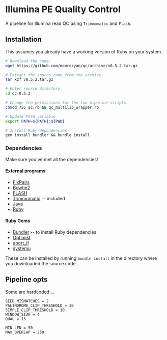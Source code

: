 # Illumina PE Quality Control

A pipeline for Illumina read QC using `Trimmomatic` and `Flash`.

## Installation

This assumes you already have a working version of Ruby on your system.


```bash
# Download the code.
wget https://github.com/mooreryan/qc/archive/v0.5.2.tar.gz

# Extract the source code from the archive.
tar xzf v0.5.2.tar.gz

# Enter source directory
cd qc-0.5.2

# Change the permissions for the two pipeline scripts.
chmod 755 qc.rb && qc_multilib_wrapper.rb

# Update PATH variable
export PATH=${PATH}:${PWD}

# Install Ruby dependencies
gem install bundler && bundle install
```

### Dependencies

Make sure you've met all the dependencies!

#### External programs

- [FixPairs](https://github.com/mooreryan/FixPairs)
- [Bowtie2](http://bowtie-bio.sourceforge.net/bowtie2/index.shtml)
- [FLASH](https://ccb.jhu.edu/software/FLASH/)
- [Trimmomatic](http://www.usadellab.org/cms/?page=trimmomatic) -- included
- [Java](https://www.oracle.com/technetwork/java/javase/downloads/jre8-downloads-2133155.html)
- [Ruby](https://www.ruby-lang.org/)

#### Ruby Gems

- [Bundler](https://rubygems.org/gems/bundler) -- to install Ruby dependencies
- [Optimist](https://rubygems.org/gems/optimist)
- [abort_if](https://rubygems.org/gems/abort_if)
- [systemu](https://rubygems.org/gems/systemu)

These can be installed by running `bundle install` in the directory where you downloaded the source code.

## Pipeline opts

Some are hardcoded....

```
SEED_MISMATCHES = 2
PALINDROME_CLIP_THRESHOLD = 30
SIMPLE_CLIP_THRESHOLD = 10
WINDOW_SIZE = 4
QUAL = 15

MIN_LEN = 50
MAX_OVERLAP = 250
```